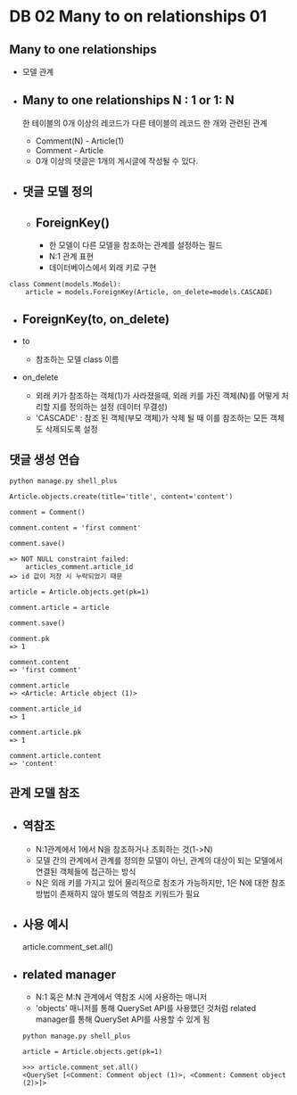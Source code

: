 # DB 02 Many to on relationships 01
## Many to one relationships
- 모델 관계
- Many to one relationships
    N : 1 or 1: N
    -
    한 테이블의 0개 이상의 레코드가 다른 테이블의 레코드 한 개와 관련된 관계
    - Comment(N) - Article(1)
    - Comment - Article
    - 0개 이상의 댓글은 1개의 게시글에 작성될 수 있다.

- 댓글 모델 정의
    -
    - ForeignKey()
        -
        - 한 모델이 다른 모델을 참조하는 관계를 설정하는 필드
        - N:1 관계 표현
        - 데이터베이스에서 외래 키로 구현

```
class Comment(models.Model):
    article = models.ForeignKey(Article, on_delete=models.CASCADE)
```

- ForeignKey(to, on_delete)
    -
- to
    - 참조하는 모델 class 이름

- on_delete
    - 외래 키가 참조하는 객체(1)가 사라졌을때, 외래 키를 가진 객체(N)를 어떻게 처리할 지를 정의하는 설정 (데이터 무결성)
    - 'CASCADE' : 참조 된 객체(부모 객체)가 삭제 될 때 이를 참조하는 모든 객체도 삭제되도록 설정

## 댓글 생성 연습
```
python manage.py shell_plus

Article.objects.create(title='title', content='content')

comment = Comment()

comment.content = 'first comment'

comment.save()

=> NOT NULL constraint failed:
    articles_comment.article_id
=> id 값이 저장 시 누락되었기 때문

article = Article.objects.get(pk=1)

comment.article = article

comment.save()

comment.pk
=> 1

comment.content
=> 'first comment'

comment.article
=> <Article: Article object (1)>

comment.article_id
=> 1

comment.article.pk
=> 1

comment.article.content
=> 'content'
```

## 관계 모델 참조

- 역참조
    - 
    - N:1관계에서 1에서 N을 참조하거나 조회하는 것(1->N)
    - 모델 간의 관계에서 관계를 정의한 모델이 아닌, 관계의 대상이 되는 모델에서 연결된 객체들에 접근하는 방식
    - N은 외래 키를 가지고 있어 물리적으로 참조가 가능하지만, 1은 N에 대한 참조 방법이 존재하지 않아 별도의 역참조 키워드가 필요

- 사용 예시
    -
    article.comment_set.all()

- related manager
    - 
    - N:1 혹은 M:N 관계에서 역참조 시에 사용하는 매니저
    - 'objects' 매니저를 통해 QuerySet API를 사용했던 것처럼 related manager를 통해 QuerySet API를 사용할 수 있게 됨

    ```
    python manage.py shell_plus

    article = Article.objects.get(pk=1)

    >>> article.comment_set.all()
    <QuerySet [<Comment: Comment object (1)>, <Comment: Comment object (2)>]>
    ```

    